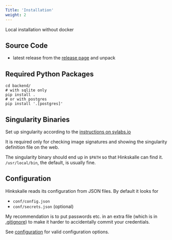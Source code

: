 ```yaml
---
Title: 'Installation'
weight: 2
---
```


Local installation without docker

<!--more-->

## Source Code

- latest release from the [release page](https://github.com/csf-ngs/hinkskalle/tags) and unpack

## Required Python Packages

```
cd backend/
# with sqlite only
pip install .
# or with postgres
pip install '.[postgres]'
```

## Singularity Binaries

Set up singularity according to the [instructions on sylabs.io](https://sylabs.io/docs/#singularity)

It is required only for checking image signatures and showing the singularity
definition file on the web.

The singularity binary should end up in `$PATH` so that Hinkskalle can find it.
`/usr/local/bin`, the default, is usually fine.

## Configuration

Hinkskalle reads its configuration from JSON files. By default it looks for

- `conf/config.json`
- `conf/secrets.json` (optional)

My recommendation is to put passwords etc. in an extra file (which is in
[.gitignore](.gitignore)) to make it harder to accidentally commit your
credentials.

See [configuration](../configuration) for valid configuration options.
